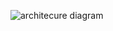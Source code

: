 ![architecure diagram](https://github.com/user-attachments/assets/b8f0f3d7-db72-4f5b-9739-c6132a66e1b3)


